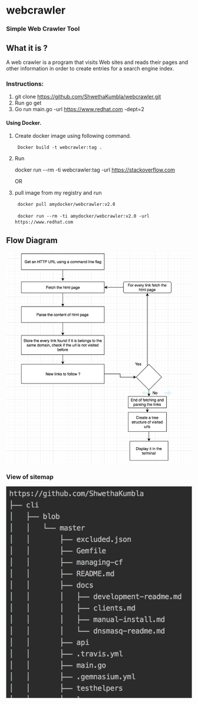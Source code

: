 # webcrawler

### Simple Web Crawler Tool

## What it is ?
  A web crawler is a program that visits Web sites and reads their pages and other information in order to create entries for a search engine index.

### Instructions:
  1. git clone https://github.com/ShwethaKumbla/webcrawler.git
  2. Run go get
  3. Go run main.go -url https://www.redhat.com -dept=2

   #### Using Docker.
   1.  Create docker image using following command.
   
            Docker build -t webcrawler:tag .
   2. Run
   
       docker run --rm -ti webcrawler:tag -url https://stackoverflow.com
      
       OR
   1. pull image from my registry and run
   
           docker pull amydocker/webcrawler:v2.0
           
           docker run --rm -ti amydocker/webcrawler:v2.0 -url https://www.redhat.com


## Flow Diagram

 ![](images/flowchart.png)    
 
### View of sitemap

  ![](images/result.png)
